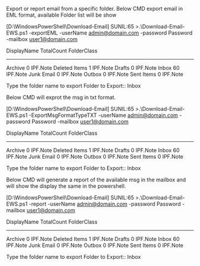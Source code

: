 Export or report email from a specific folder.
Below CMD export email in EML format, available Folder list will be show

[D:\WindowsPowerShell\Download-Email]
SUNIL:65 >.\Download-Email-EWS.ps1 -exportEML -userName admin@domain.com -password Password -mailbox user1@domain.com

DisplayName   TotalCount FolderClass
-----------   ---------- -----------
Archive                0 IPF.Note
Deleted Items          1 IPF.Note
Drafts                 0 IPF.Note
Inbox                 60 IPF.Note
Junk Email             0 IPF.Note
Outbox                 0 IPF.Note
Sent Items             0 IPF.Note

Type the folder name to export
Folder to Export:: Inbox

Below CMD will exprot the msg in txt format.

[D:\WindowsPowerShell\Download-Email]
SUNIL:65 >.\Download-Email-EWS.ps1 -ExportMsgFormatTypeTXT -userName admin@domain.com -password Password -mailbox user1@domain.com

DisplayName   TotalCount FolderClass
-----------   ---------- -----------
Archive                0 IPF.Note
Deleted Items          1 IPF.Note
Drafts                 0 IPF.Note
Inbox                 60 IPF.Note
Junk Email             0 IPF.Note
Outbox                 0 IPF.Note
Sent Items             0 IPF.Note

Type the folder name to export
Folder to Export:: Inbox

Below CMD will generate a report of the available msg in the mailbox and will show the display the same in the powershell.

[D:\WindowsPowerShell\Download-Email]
SUNIL:65 >.\Download-Email-EWS.ps1 -report -userName admin@domain.com -password Password -mailbox user1@domain.com

DisplayName   TotalCount FolderClass
-----------   ---------- -----------
Archive                0 IPF.Note
Deleted Items          1 IPF.Note
Drafts                 0 IPF.Note
Inbox                 60 IPF.Note
Junk Email             0 IPF.Note
Outbox                 0 IPF.Note
Sent Items             0 IPF.Note

Type the folder name to export
Folder to Export:: Inbox

